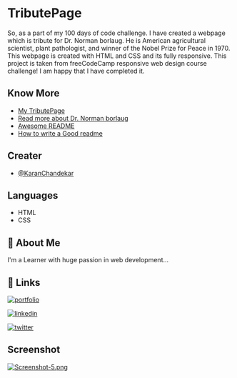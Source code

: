 
# TributePage

So, as a part of my 100 days of code challenge. I have created a webpage which is tribute for Dr. Norman borlaug. He is  American agricultural scientist, plant pathologist, and winner of the Nobel Prize for Peace in 1970. This webpage is created with HTML and CSS and its fully responsive. This project is taken from freeCodeCamp responsive web design course challenge! I am happy that I have completed it.


## Know More

 - [My TributePage](https://karanchandekar.github.io/TributePage/)
 - [Read more about Dr. Norman borlaug](https://en.wikipedia.org/wiki/Norman_Borlaug)
 - [Awesome README](https://github.com/matiassingers/awesome-readme)
 - [How to write a Good readme](https://bulldogjob.com/news/449-how-to-write-a-good-readme-for-your-github-project)


## Creater

- [@KaranChandekar](https://github.com/KaranChandekar)


## Languages

- HTML
- CSS


## 🚀 About Me
I'm a Learner with huge passion in web development...


## 🔗 Links
[![portfolio](https://img.shields.io/badge/my_portfolio-000?style=for-the-badge&logo=ko-fi&logoColor=white)](https://portfolio-web-one-lovat.vercel.app/)

[![linkedin](https://img.shields.io/badge/linkedin-0A66C2?style=for-the-badge&logo=linkedin&logoColor=white)](https://www.linkedin.com/in/karan-chandekar-a87263219/)

[![twitter](https://img.shields.io/badge/twitter-1DA1F2?style=for-the-badge&logo=twitter&logoColor=white)](https://twitter.com/karanchandekar1)


## Screenshot

[![Screenshot-5.png](https://i.postimg.cc/nV5H8pKN/Screenshot-5.png)](https://postimg.cc/Yj6cYcsx)
